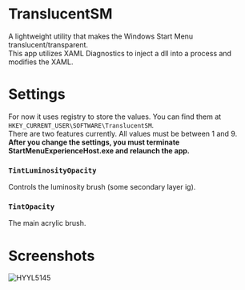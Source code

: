 # TranslucentSM
A lightweight utility that makes the Windows Start Menu translucent/transparent.<br>
This app utilizes XAML Diagnostics to inject a dll into a process and modifies the XAML.

# Settings
For now it uses registry to store the values. You can find them at ```HKEY_CURRENT_USER\SOFTWARE\TranslucentSM```. <br>
There are two features currently. All values must be between 1 and 9.<br>
**After you change the settings, you must terminate StartMenuExperienceHost.exe and relaunch the app.**
### `TintLuminosityOpacity` 
Controls the luminosity brush (some secondary layer ig). 

### `TintOpacity`
The main acrylic brush.

# Screenshots
![HYYL5145](https://user-images.githubusercontent.com/70931017/235969892-d120bdc4-c9aa-431b-afcd-1aeb016babee.PNG)
